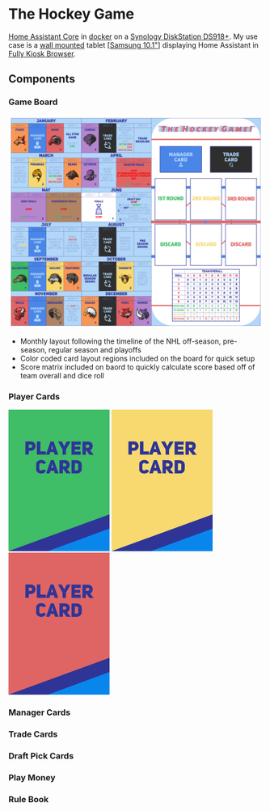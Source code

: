 # The Hockey Game

[Home Assistant Core](https://home-assistant.io/) in [docker](https://www.docker.com/) on a  [Synology DiskStation DS918+](https://www.synology.com/products/DS918+). My use case is a [wall mounted](https://www.durable.eu/information-and-presentation/tablet-holder/wall-mounted-tablet-holder/tablet-holder-wall.html) tablet [[Samsung 10.1"](https://www.samsung.com/us/mobile/tablets/galaxy-tab-a/galaxy-tab-a-10-1-2019-32gb-black-wi-fi-sm-t510nzkaxar/)] displaying Home Assistant in [Fully Kiosk Browser](https://www.ozerov.de/fully-kiosk-browser/).

## Components

### Game Board

![screenshot](https://github.com/Tanner3644/the-hockey-game/blob/main/screenshots/Game%20Board.png)

* Monthly layout following the timeline of the NHL off-season, pre-season, regular season and playoffs
* Color coded card layout regions included on the board for quick setup
* Score matrix included on baord to quickly calculate score based off of team overall and dice roll

### Player Cards

<img src="https://github.com/Tanner3644/the-hockey-game/blob/main/screenshots/1%20-%20Evans.png" width="200">  <img src="https://github.com/Tanner3644/the-hockey-game/blob/main/screenshots/5%20-%20Gill.png" width="200">  <img src="https://github.com/Tanner3644/the-hockey-game/blob/main/screenshots/2%20Willis.png" width="200">

### Manager Cards

### Trade Cards

### Draft Pick Cards

### Play Money

### Rule Book
